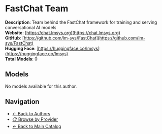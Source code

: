 # FastChat Team

**Description**: Team behind the FastChat framework for training and serving conversational AI models  
**Website**: [https://chat.lmsys.org](https://chat.lmsys.org)  
**GitHub**: [https://github.com/lm-sys/FastChat](https://github.com/lm-sys/FastChat)  
**Hugging Face**: [https://huggingface.co/lmsys](https://huggingface.co/lmsys)  
**Total Models**: 0

## Models

No models available for this author.

## Navigation

- [← Back to Authors](../README.md)
- [📋 Browse by Provider](../../providers/README.md)
- [← Back to Main Catalog](../../README.md)
